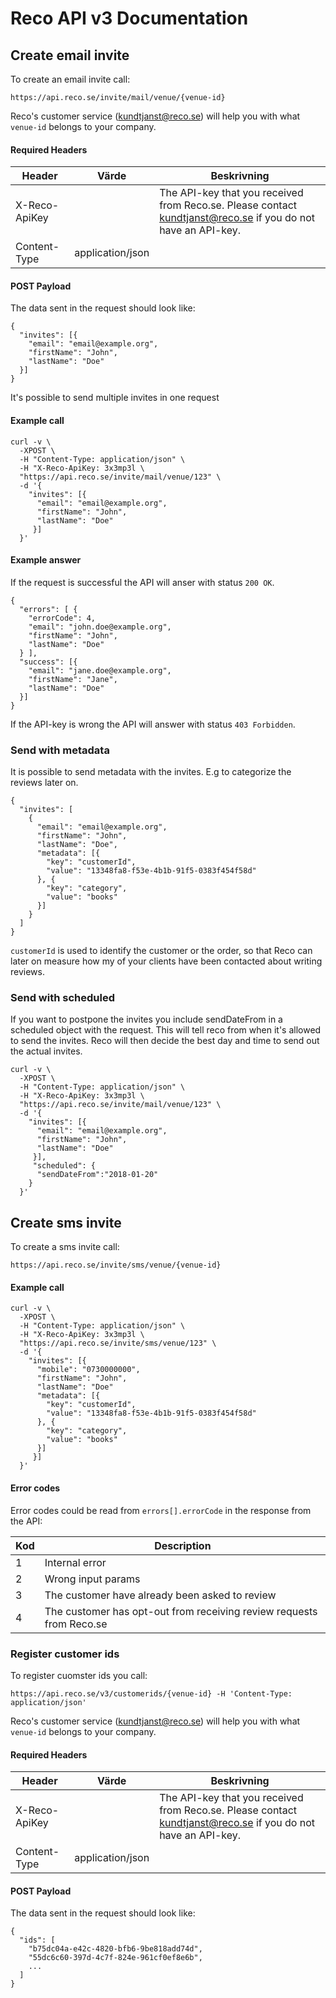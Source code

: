 # Reco API v3 Documentation

## Create email invite

To create an email invite call:

```
https://api.reco.se/invite/mail/venue/{venue-id}
```

Reco's customer service ([kundtjanst@reco.se](mailto:kundtjanst@reco.se)) will help you with what `venue-id` belongs to your company.

#### Required Headers 

| Header        | Värde            | Beskrivning |
| ------------- | ---------------- | ----- |
| X-Reco-ApiKey |                  | The API-key that you received from Reco.se. Please contact kundtjanst@reco.se if you do not have an API-key. |
| Content-Type  | application/json |  |

#### POST Payload

The data sent in the request should look like:

```
{
  "invites": [{
    "email": "email@example.org",
    "firstName": "John",
    "lastName": "Doe"
  }]
}
```

It's possible to send multiple invites in one request

#### Example call

```
curl -v \
  -XPOST \
  -H "Content-Type: application/json" \
  -H "X-Reco-ApiKey: 3x3mp3l \
  "https://api.reco.se/invite/mail/venue/123" \
  -d '{
    "invites": [{
      "email": "email@example.org",
      "firstName": "John",
      "lastName": "Doe"
     }]
  }'
```

#### Example answer

If the request is successful the API will anser with status `200 OK`.

```
{
  "errors": [ {
    "errorCode": 4,
    "email": "john.doe@example.org",
    "firstName": "John",
    "lastName": "Doe"
  } ],
  "success": [{
    "email": "jane.doe@example.org",
    "firstName": "Jane",
    "lastName": "Doe"
  }]
}
```

If the API-key is wrong the API will answer with status `403 Forbidden`.

### Send with metadata

It is possible to send metadata with the invites. E.g to categorize the reviews later on.

```
{
  "invites": [
    {
      "email": "email@example.org",
      "firstName": "John",
      "lastName": "Doe",
      "metadata": [{
      	"key": "customerId",
      	"value": "13348fa8-f53e-4b1b-91f5-0383f454f58d"
      }, {
      	"key": "category",
      	"value": "books"
      }]
    }
  ]
}
```

`customerId` is used to identify the customer or the order, so that Reco can later on measure how my of your clients have been contacted about writing reviews.

### Send with scheduled

If you want to postpone the invites you include sendDateFrom in a scheduled object with the request.
This will tell reco from when it's allowed to send the invites. Reco will then decide
the best day and time to send out the actual invites.

```
curl -v \
  -XPOST \
  -H "Content-Type: application/json" \
  -H "X-Reco-ApiKey: 3x3mp3l \
  "https://api.reco.se/invite/mail/venue/123" \
  -d '{
    "invites": [{
      "email": "email@example.org",
      "firstName": "John",
      "lastName": "Doe"
     }],
     "scheduled": {
      "sendDateFrom":"2018-01-20"
    }
  }'
```

## Create sms invite

To create a sms invite call:

```
https://api.reco.se/invite/sms/venue/{venue-id}
```
#### Example call

```
curl -v \
  -XPOST \
  -H "Content-Type: application/json" \
  -H "X-Reco-ApiKey: 3x3mp3l \
  "https://api.reco.se/invite/sms/venue/123" \
  -d '{
    "invites": [{
      "mobile": "0730000000",
      "firstName": "John",
      "lastName": "Doe"
      "metadata": [{
      	"key": "customerId",
      	"value": "13348fa8-f53e-4b1b-91f5-0383f454f58d"
      }, {
      	"key": "category",
      	"value": "books"
      }]
     }]
  }'
```

#### Error codes

Error codes could be read from `errors[].errorCode` in the response from the API:

| Kod | Description |
| --- | ----------- |
| 1   | Internal error |
| 2   | Wrong input params |
| 3   | The customer have already been asked to review |
| 4   | The customer has opt-out from receiving review requests from Reco.se |

### Register customer ids

To register cuomster ids you call:

```
https://api.reco.se/v3/customerids/{venue-id} -H 'Content-Type: application/json'
```
Reco's customer service ([kundtjanst@reco.se](mailto:kundtjanst@reco.se)) will help you with what `venue-id` belongs to your company.

#### Required Headers

| Header        | Värde            | Beskrivning |
| ------------- | ---------------- | ----- |
| X-Reco-ApiKey |                  | The API-key that you received from Reco.se. Please contact kundtjanst@reco.se if you do not have an API-key. |
| Content-Type  | application/json |  |

#### POST Payload

The data sent in the request should look like:

```
{
  "ids": [
    "b75dc04a-e42c-4820-bfb6-9be818add74d",
    "55dc6c60-397d-4c7f-824e-961cf0ef8e6b",
    ...
  ]
}
```

